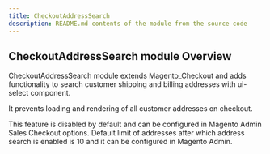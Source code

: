 ```yaml
---
title: CheckoutAddressSearch
description: README.md contents of the module from the source code
---
```


## CheckoutAddressSearch module Overview

CheckoutAddressSearch module extends Magento_Checkout and adds functionality to search customer shipping and billing addresses with ui-select component.

It prevents loading and rendering of all customer addresses on checkout.

This feature is disabled by default and can be configured in Magento Admin Sales Checkout options. Default limit of addresses after which address search is enabled is 10 and it can be configured in Magento Admin.
